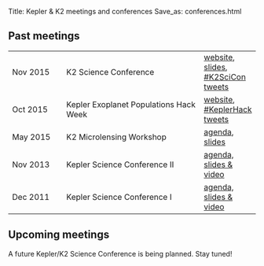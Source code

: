 Title: Kepler & K2 meetings and conferences
Save_as: conferences.html

## Past meetings

<table class="table table-striped table-hover" style="max-width:50em;">

  <tr>
    <td style="width: 7em;">Nov 2015</td>
    <td style="width: 20em;">K2 Science Conference</td>
    <td><a href="http://lcogt.net/k2scicon/">website</a>, <a href="http://lcogt.net/k2scicon-talks/">slides</a>, <a href="https://twitter.com/search?q=%23K2SciCon">#K2SciCon tweets</a></td>
  </tr>

  <tr>
    <td style="width: 7em;">Oct 2015</td>
    <td style="width: 20em;">Kepler Exoplanet Populations Hack Week</td>
    <td><a href="http://keplerscience.arc.nasa.gov/KeplerHackWeek/">website</a>, <a href="https://twitter.com/search?q=%23KeplerHack">#KeplerHack tweets</a>
    </td>
	</tr>
	
  <tr>
    <td style="width: 7em;">May 2015</td>
    <td style="width: 20em;">K2 Microlensing Workshop</td>
    <td>
      <a href="http://keplerscience.arc.nasa.gov/K2MicrolensingWorkshop/Agenda/">agenda</a>,
      <a href="https://www.dropbox.com/sh/by07zmun9e9m7l7/AABvWyEtYOpRbxLVDqvLsgKRa?dl=0">slides</a>
    </td>
  </tr>

  <tr>
    <td>Nov 2013</td>
    <td>Kepler Science Conference II</td>
    <td>
      <a href="http://nexsci.caltech.edu/conferences/KeplerII/agenda.shtml">agenda, slides &amp; video</a>
    </td>
  </tr>

  <tr>
    <td>Dec 2011</td>
    <td>Kepler Science Conference I</td>
    <td>
      <a href="http://kepler.nasa.gov/Science/ForScientists/keplerconference/2011sessions/">agenda, slides &amp; video</a>
    </td>
  </tr>

</table>


## Upcoming meetings

A future Kepler/K2 Science Conference is being planned. Stay tuned!

